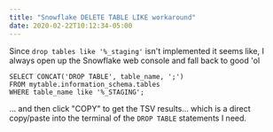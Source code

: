 ```yaml
---
title: "Snowflake DELETE TABLE LIKE workaround"
date: 2020-02-22T10:12:34-05:00
---
```


Since `drop tables like '%_staging'` isn't implemented it seems like, I always open up the Snowflake web console and fall back to good 'ol 

```
SELECT CONCAT('DROP TABLE', table_name, ';')
FROM mytable.information_schema.tables 
WHERE table_name like '%_STAGING';
```

... and then click "COPY" to get the TSV results... which is a direct copy/paste into the terminal of the `DROP TABLE` statements I need.
